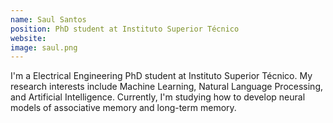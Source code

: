 ```yaml
---
name: Saul Santos
position: PhD student at Instituto Superior Técnico
website: 
image: saul.png
---
```

I'm a Electrical Engineering PhD student at Instituto Superior Técnico. My research interests include Machine Learning, Natural Language Processing, and Artificial Intelligence. Currently, I'm studying how to develop neural models of associative memory and long-term memory.
